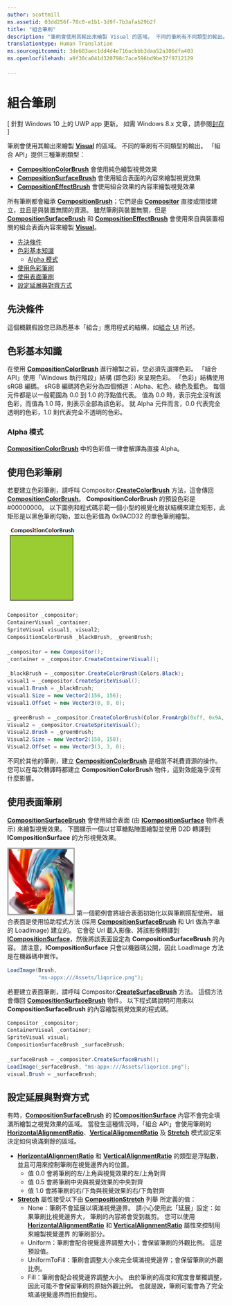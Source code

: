 ```yaml
---
author: scottmill
ms.assetid: 03dd256f-78c0-e1b1-3d9f-7b3afab29b2f
title: "組合筆刷"
description: "筆刷會使用其輸出來繪製 Visual 的區域。 不同的筆刷有不同類型的輸出。"
translationtype: Human Translation
ms.sourcegitcommit: 3de603aec1dd4d4e716acbbb3daa52a306dfa403
ms.openlocfilehash: a9f30ca041d320798c7ace596bd9be37f9712129

---
```

# 組合筆刷

\[ 針對 Windows 10 上的 UWP app 更新。 如需 Windows 8.x 文章，請參閱[封存](http://go.microsoft.com/fwlink/p/?linkid=619132) \]

筆刷會使用其輸出來繪製 [**Visual**](https://msdn.microsoft.com/library/windows/apps/Dn706858) 的區域。 不同的筆刷有不同類型的輸出。 「組合 API」提供三種筆刷類型：

-   [**CompositionColorBrush**](https://msdn.microsoft.com/library/windows/apps/Mt589399) 會使用純色繪製視覺效果
-   [**CompositionSurfaceBrush**](https://msdn.microsoft.com/library/windows/apps/Mt589415) 會使用組合表面的內容來繪製視覺效果
-   [**CompositionEffectBrush**](https://msdn.microsoft.com/library/windows/apps/Mt589406) 會使用組合效果的內容來繪製視覺效果

所有筆刷都會繼承 [**CompositionBrush**](https://msdn.microsoft.com/library/windows/apps/Mt589398)；它們是由 [**Compositor**](https://msdn.microsoft.com/library/windows/apps/Dn706789) 直接或間接建立，並且是與裝置無關的資源。 雖然筆刷與裝置無關，但是 [**CompositionSurfaceBrush**](https://msdn.microsoft.com/library/windows/apps/Mt589415) 和 [**CompositionEffectBrush**](https://msdn.microsoft.com/library/windows/apps/Mt589406) 會使用來自與裝置相關的組合表面內容來繪製 [**Visual**](https://msdn.microsoft.com/library/windows/apps/Dn706858)。

-   [先決條件](./composition-brushes.md#prerequisites)
-   [色彩基本知識](./composition-brushes.md#color-basics)
    -   [Alpha 模式](./composition-brushes.md#alpha-modes)
-   [使用色彩筆刷](./composition-brushes.md#using-color-brush)
-   [使用表面筆刷](./composition-brushes.md#using-surface-brush)
-   [設定延展與對齊方式](./composition-brushes.md#configuring-stretch-and-alignment)

## 先決條件

這個概觀假設您已熟悉基本「組合」應用程式的結構，如[組合 UI](visual-layer.md) 所述。

## 色彩基本知識

在使用 [**CompositionColorBrush**](https://msdn.microsoft.com/library/windows/apps/Mt589399) 進行繪製之前，您必須先選擇色彩。 「組合 API」使用「Windows 執行階段」結構 (即色彩) 來呈現色彩。 「色彩」結構使用 sRGB 編碼。 sRGB 編碼將色彩分為四個頻道：Alpha、紅色、綠色及藍色。 每個元件都是以一般範圍為 0.0 到 1.0 的浮點值代表。 值為 0.0 時，表示完全沒有該色彩，而值為 1.0 時，則表示全部為該色彩。 就 Alpha 元件而言，0.0 代表完全透明的色彩，1.0 則代表完全不透明的色彩。

### Alpha 模式

[**CompositionColorBrush**](https://msdn.microsoft.com/library/windows/apps/Mt589399) 中的色彩值一律會解譯為直接 Alpha。

## 使用色彩筆刷

若要建立色彩筆刷，請呼叫 Compositor.[**CreateColorBrush**](https://msdn.microsoft.com/library/windows/apps/windows.ui.composition.compositor.createcolorbrush.aspx) 方法，這會傳回 [**CompositionColorBrush**](https://msdn.microsoft.com/library/windows/apps/Mt589399)。 **CompositionColorBrush** 的預設色彩是 \#00000000。 以下圖例和程式碼示範一個小型的視覺化樹狀結構來建立矩形，此矩形是以黑色筆刷勾勒，並以色彩值為 0x9ACD32 的單色筆刷繪製。

![CompositionColorBrush](images/composition-compositioncolorbrush.png)
```cs
Compositor _compositor;
ContainerVisual _container;
SpriteVisual visual1, visual2;
CompositionColorBrush _blackBrush, _greenBrush; 

_compositor = new Compositor();
_container = _compositor.CreateContainerVisual();

_blackBrush = _compositor.CreateColorBrush(Colors.Black);
visual1 = _compositor.CreateSpriteVisual();
visual1.Brush = _blackBrush;
visual1.Size = new Vector2(156, 156);
visual1.Offset = new Vector3(0, 0, 0);

_ greenBrush = _compositor.CreateColorBrush(Color.FromArgb(0xff, 0x9A, 0xCD, 0x32));
Visual2 = _compositor.CreateSpriteVisual();
Visual2.Brush = _greenBrush;
Visual2.Size = new Vector2(150, 150);
Visual2.Offset = new Vector3(3, 3, 0);
```

不同於其他的筆刷，建立 [**CompositionColorBrush**](https://msdn.microsoft.com/library/windows/apps/Mt589399) 是相當不耗費資源的操作。 您可以在每次轉譯時都建立 **CompositionColorBrush** 物件，這對效能幾乎沒有什麼影響。

## 使用表面筆刷

[**CompositionSurfaceBrush**](https://msdn.microsoft.com/library/windows/apps/Mt589415) 會使用組合表面 (由 [**ICompositionSurface**](https://msdn.microsoft.com/library/windows/apps/Dn706819) 物件表示) 來繪製視覺效果。 下圖顯示一個以甘草糖點陣圖繪製並使用 D2D 轉譯到 **ICompositionSurface** 的方形視覺效果。

![CompositionSurfaceBrush](images/composition-compositionsurfacebrush.png) 第一個範例會將組合表面初始化以與筆刷搭配使用。 組合表面是使用協助程式方法 (採用 [**CompositionSurfaceBrush**](https://msdn.microsoft.com/library/windows/apps/Mt589415) 和 Url 做為字串的 LoadImage) 建立的。 它會從 Url 載入影像、將該影像轉譯到 [**ICompositionSurface**](https://msdn.microsoft.com/library/windows/apps/Dn706819)，然後將該表面設定為 **CompositionSurfaceBrush** 的內容。 請注意，**ICompositionSurface** 只會以機器碼公開，因此 LoadImage 方法是在機器碼中實作。

```cs
LoadImage(Brush,
          "ms-appx:///Assets/liqorice.png");
```

若要建立表面筆刷，請呼叫 Compositor.[**CreateSurfaceBrush**](https://msdn.microsoft.com/library/windows/apps/windows.ui.composition.compositor.createsurfacebrush.aspx) 方法。 這個方法會傳回 [**CompositionSurfaceBrush**](https://msdn.microsoft.com/library/windows/apps/Mt589415) 物件。 以下程式碼說明可用來以 **CompositionSurfaceBrush** 的內容繪製視覺效果的程式碼。

```cs
Compositor _compositor;
ContainerVisual _container;
SpriteVisual visual;
CompositionSurfaceBrush _surfaceBrush;

_surfaceBrush = _compositor.CreateSurfaceBrush();
LoadImage(_surfaceBrush, "ms-appx:///Assets/liqorice.png");
visual.Brush = _surfaceBrush;
```

## 設定延展與對齊方式

有時，[**CompositionSurfaceBrush**](https://msdn.microsoft.com/library/windows/apps/Mt589415) 的 [**ICompositionSurface**](https://msdn.microsoft.com/library/windows/apps/Dn706819) 內容不會完全填滿所繪製之視覺效果的區域。 當發生這種情況時，「組合 API」會使用筆刷的 [**HorizontalAlignmentRatio**](https://msdn.microsoft.com/library/windows/apps/windows.ui.composition.compositionsurfacebrush.horizontalalignmentratio.aspx)、[**VerticalAlignmentRatio**](https://msdn.microsoft.com/library/windows/apps/windows.ui.composition.compositionsurfacebrush.verticalalignmentratio) 及 [**Stretch**](https://msdn.microsoft.com/library/windows/apps/windows.ui.composition.compositionsurfacebrush.stretch) 模式設定來決定如何填滿剩餘的區域。

-   [**HorizontalAlignmentRatio**](https://msdn.microsoft.com/library/windows/apps/windows.ui.composition.compositionsurfacebrush.horizontalalignmentratio.aspx) 和 [**VerticalAlignmentRatio**](https://msdn.microsoft.com/library/windows/apps/windows.ui.composition.compositionsurfacebrush.verticalalignmentratio) 的類型是浮點數，並且可用來控制筆刷在視覺邊界內的位置。
    -   值 0.0 會將筆刷的左/上角與視覺效果的左/上角對齊
    -   值 0.5 會將筆刷中央與視覺效果的中央對齊
    -   值 1.0 會將筆刷的右/下角與視覺效果的右/下角對齊
-   [**Stretch**](https://msdn.microsoft.com/library/windows/apps/windows.ui.composition.compositionsurfacebrush.stretch) 屬性接受以下由 [**CompositionStretch**](https://msdn.microsoft.com/library/windows/apps/Dn706786) 列舉 所定義的值：
    -   None：筆刷不會延展以填滿視覺邊界。 請小心使用此「延展」設定：如果筆刷比視覺邊界大， 筆刷的內容將會受到裁剪。 您可以使用 [**HorizontalAlignmentRatio**](https://msdn.microsoft.com/library/windows/apps/windows.ui.composition.compositionsurfacebrush.horizontalalignmentratio.aspx) 和 [**VerticalAlignmentRatio**](https://msdn.microsoft.com/library/windows/apps/windows.ui.composition.compositionsurfacebrush.verticalalignmentratio) 屬性來控制用來繪製視覺邊界 的筆刷部分。
    -   Uniform：筆刷會配合視覺邊界調整大小；會保留筆刷的外觀比例。 這是預設值。
    -   UniformToFill：筆刷會調整大小來完全填滿視覺邊界；會保留筆刷的外觀比例。
    -   Fill：筆刷會配合視覺邊界調整大小。 由於筆刷的高度和寬度會單獨調整，因此可能不會保留筆刷的原始外觀比例。 也就是說，筆刷可能會為了完全填滿視覺邊界而扭曲變形。

 

 







<!--HONumber=Jul16_HO2-->


